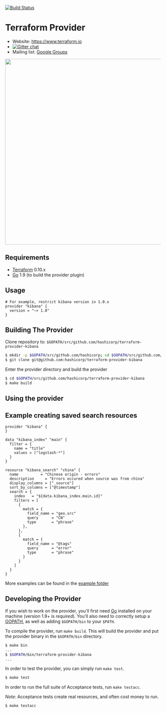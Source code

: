 [![Build Status](https://travis-ci.org/ewilde/terraform-provider-kibana.svg?branch=master)](https://travis-ci.org/ewilde/terraform-provider-kibana)

Terraform Provider
==================

- Website: https://www.terraform.io
- [![Gitter chat](https://badges.gitter.im/hashicorp-terraform/Lobby.png)](https://gitter.im/hashicorp-terraform/Lobby)
- Mailing list: [Google Groups](http://groups.google.com/group/terraform-tool)

<img src="https://cdn.rawgit.com/hashicorp/terraform-website/master/content/source/assets/images/logo-hashicorp.svg" width="600px">

Requirements
------------

-	[Terraform](https://www.terraform.io/downloads.html) 0.10.x
-	[Go](https://golang.org/doc/install) 1.9 (to build the provider plugin)

Usage
---------------------

```
# For example, restrict kibana version in 1.0.x
provider "kibana" {
  version = "~> 1.0"
}
```

Building The Provider
---------------------

Clone repository to: `$GOPATH/src/github.com/hashicorp/terraform-provider-kibana`

```sh
$ mkdir -p $GOPATH/src/github.com/hashicorp; cd $GOPATH/src/github.com/hashicorp
$ git clone git@github.com:hashicorp/terraform-provider-kibana
```

Enter the provider directory and build the provider

```sh
$ cd $GOPATH/src/github.com/hashicorp/terraform-provider-kibana
$ make build
```

Using the provider
----------------------
## Example creating saved search resources
```hcl
provider "kibana" {
}

data "kibana_index" "main" {
  filter = {
    name = "title"
    values = ["logstash-*"]
  }
}

resource "kibana_search" "china" {
  name 	        = "Chinese origin - errors"
  description     = "Errors occured when source was from china"
  display_columns = ["_source"]
  sort_by_columns = ["@timestamp"]
  search = {
    index   = "${data.kibana_index.main.id}"
    filters = [
      {
        match = {
          field_name = "geo.src"
          query      = "CN"
          type       = "phrase"
        },
      },
      {
        match = {
          field_name = "@tags"
          query      = "error"
          type       = "phrase"
        }
      }
    ]
  }
}
```

More examples can be found in the [example folder](examples)

Developing the Provider
---------------------------

If you wish to work on the provider, you'll first need [Go](http://www.golang.org) installed on your machine (version 1.9+ is *required*). You'll also need to correctly setup a [GOPATH](http://golang.org/doc/code.html#GOPATH), as well as adding `$GOPATH/bin` to your `$PATH`.

To compile the provider, run `make build`. This will build the provider and put the provider binary in the `$GOPATH/bin` directory.

```sh
$ make bin
...
$ $GOPATH/bin/terraform-provider-kibana
...
```

In order to test the provider, you can simply run `make test`.

```sh
$ make test
```

In order to run the full suite of Acceptance tests, run `make testacc`.

*Note:* Acceptance tests create real resources, and often cost money to run.

```sh
$ make testacc
```
